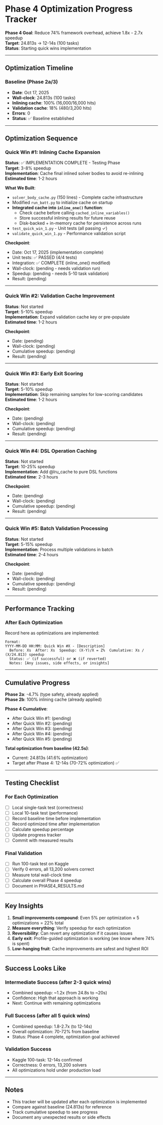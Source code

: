 # Phase 4 Optimization Progress Tracker

**Phase 4 Goal**: Reduce 74% framework overhead, achieve 1.8x - 2.7x speedup  
**Target**: 24.813s → 12-14s (100 tasks)  
**Status**: Starting quick wins implementation

---

## Optimization Timeline

### Baseline (Phase 2a/3)
- **Date**: Oct 17, 2025
- **Wall-clock**: 24.813s (100 tasks)
- **Inlining cache**: 100% (16,000/16,000 hits)
- **Validation cache**: 18% (480/3,200 hits)
- **Errors**: 0
- **Status**: ✅ Baseline established

---

## Optimization Sequence

### Quick Win #1: Inlining Cache Expansion
**Status**: ✅ IMPLEMENTATION COMPLETE - Testing Phase  
**Target**: 3-8% speedup  
**Implementation**: Cache final inlined solver bodies to avoid re-inlining  
**Estimated time**: 1-2 hours

**What We Built**:
- `solver_body_cache.py` (150 lines) - Complete cache infrastructure
- Modified `run_batt.py` to initialize cache on startup
- **Integrated cache into `inline_one()` function**:
  - Check cache before calling `cached_inline_variables()`
  - Store successful inlining results for future reuse
  - Disk-backed + in-memory cache for persistence across runs
- `test_quick_win_1.py` - Unit tests (all passing ✓)
- `validate_quick_win_1.py` - Performance validation script

**Checkpoint**: 
- Date: Oct 17, 2025 (implementation complete)
- Unit tests: ✅ PASSED (4/4 tests)
- Integration: ✅ COMPLETE (inline_one() modified)
- Wall-clock: (pending - needs validation run)
- Speedup: (pending - needs 5-10 task validation)
- Result: (pending)

---

### Quick Win #2: Validation Cache Improvement
**Status**: Not started  
**Target**: 5-10% speedup  
**Implementation**: Expand validation cache key or pre-populate  
**Estimated time**: 1-2 hours

**Checkpoint**:
- Date: (pending)
- Wall-clock: (pending)
- Cumulative speedup: (pending)
- Result: (pending)

---

### Quick Win #3: Early Exit Scoring
**Status**: Not started  
**Target**: 5-10% speedup  
**Implementation**: Skip remaining samples for low-scoring candidates  
**Estimated time**: 1-2 hours

**Checkpoint**:
- Date: (pending)
- Wall-clock: (pending)
- Cumulative speedup: (pending)
- Result: (pending)

---

### Quick Win #4: DSL Operation Caching
**Status**: Not started  
**Target**: 10-25% speedup  
**Implementation**: Add @lru_cache to pure DSL functions  
**Estimated time**: 2-3 hours

**Checkpoint**:
- Date: (pending)
- Wall-clock: (pending)
- Cumulative speedup: (pending)
- Result: (pending)

---

### Quick Win #5: Batch Validation Processing
**Status**: Not started  
**Target**: 5-15% speedup  
**Implementation**: Process multiple validations in batch  
**Estimated time**: 2-4 hours

**Checkpoint**:
- Date: (pending)
- Wall-clock: (pending)
- Cumulative speedup: (pending)
- Result: (pending)

---

## Performance Tracking

### After Each Optimization

Record here as optimizations are implemented:

```
Format:
YYYY-MM-DD HH:MM: Quick Win #X - [Description]
  Before: Xs  After: Xs  Speedup: (X-Y)/X = Z%  Cumulative: Xs / (X/24.813) speedup
  Status: ✅ (if successful) or ❌ (if reverted)
  Notes: [Any issues, side effects, or insights]
```

---

## Cumulative Progress

**Phase 2a**: -4.7% (type safety, already applied)  
**Phase 2b**: 100% inlining cache (already applied)  

**Phase 4 Cumulative**:
- After Quick Win #1: (pending)
- After Quick Win #2: (pending)
- After Quick Win #3: (pending)
- After Quick Win #4: (pending)
- After Quick Win #5: (pending)

**Total optimization from baseline (42.5s)**:
- Current: 24.813s (41.6% optimization)
- Target after Phase 4: 12-14s (70-72% optimization) ✅

---

## Testing Checklist

### For Each Optimization

- [ ] Local single-task test (correctness)
- [ ] Local 10-task test (performance)
- [ ] Record baseline time before implementation
- [ ] Record optimized time after implementation
- [ ] Calculate speedup percentage
- [ ] Update progress tracker
- [ ] Commit with measured results

### Final Validation

- [ ] Run 100-task test on Kaggle
- [ ] Verify 0 errors, all 13,200 solvers correct
- [ ] Measure total wall-clock time
- [ ] Calculate overall Phase 4 speedup
- [ ] Document in PHASE4_RESULTS.md

---

## Key Insights

1. **Small improvements compound**: Even 5% per optimization × 5 optimizations = 22% total
2. **Measure everything**: Verify speedup for each optimization
3. **Reversibility**: Can revert any optimization if it causes issues
4. **Early exit**: Profile-guided optimization is working (we know where 74% is spent)
5. **Low-hanging fruit**: Cache improvements are safest and highest ROI

---

## Success Looks Like

### Intermediate Success (after 2-3 quick wins)
- Combined speedup: ~1.2x (from 24.8s to ~20s)
- Confidence: High that approach is working
- Next: Continue with remaining optimizations

### Full Success (after all 5 quick wins)
- Combined speedup: 1.8-2.7x (to 12-14s)
- Overall optimization: 70-72% from baseline
- Status: Phase 4 complete, optimization goal achieved

### Validation Success
- Kaggle 100-task: 12-14s confirmed
- Correctness: 0 errors, 13,200 solvers
- All optimizations hold under production load

---

## Notes

- This tracker will be updated after each optimization is implemented
- Compare against baseline (24.813s) for reference
- Track cumulative speedup to see progress
- Document any unexpected results or side effects

